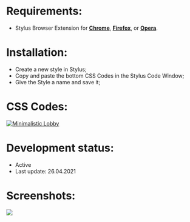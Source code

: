 # Requirements:
 - Stylus Browser Extension for [**Chrome**](https://chrome.google.com/webstore/detail/stylus/clngdbkpkpeebahjckkjfobafhncgmne), [**Firefox**](https://addons.mozilla.org/en-US/firefox/addon/styl-us/), or [**Opera**](https://addons.opera.com/en/extensions/details/stylus/).

# Installation:
 - Create a new style in Stylus;
 - Copy and paste the bottom CSS Codes in the Stylus Code Window;
 - Give the Style a name and save it;

# CSS Codes:
[![Minimalistic Lobby](https://img.shields.io/badge/Minimalistic%20Lobby-2B2721.svg?style=popout&logoColor=007ACC&labelColor=B58863&logo=visual-studio-code)](https://raw.githubusercontent.com/MadameSolette/Stylus/master/lichess.org/main.css)

# Development status:
 - Active
 - Last update: 26.04.2021

# Screenshots:
<image src="https://raw.githubusercontent.com/MadameSolette/Stylus/master/lichess.org/images/minimalistic-lobby.png">

